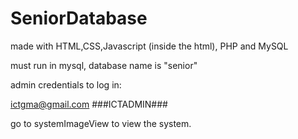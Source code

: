 # SeniorDatabase
made with HTML,CSS,Javascript (inside the html), PHP and MySQL

must run in mysql, database name is "senior"

admin credentials to log in:

ictgma@gmail.com ###ICTADMIN###

go to systemImageView to view the system.
